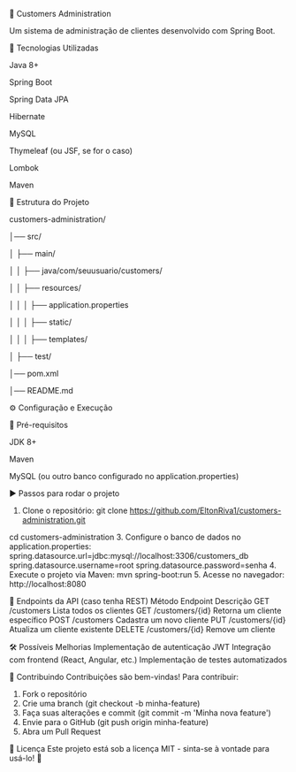 📌 Customers Administration

Um sistema de administração de clientes desenvolvido com Spring Boot.

🚀 Tecnologias Utilizadas

Java 8+

Spring Boot

Spring Data JPA

Hibernate

MySQL

Thymeleaf (ou JSF, se for o caso)

Lombok

Maven

📂 Estrutura do Projeto

customers-administration/

│── src/

│   ├── main/

│   │   ├── java/com/seuusuario/customers/

│   │   ├── resources/

│   │   │   ├── application.properties

│   │   │   ├── static/

│   │   │   ├── templates/

│   ├── test/

│── pom.xml

│── README.md

⚙️ Configuração e Execução

📌 Pré-requisitos

JDK 8+

Maven

MySQL (ou outro banco configurado no application.properties)

▶ Passos para rodar o projeto
1. Clone o repositório:
  git clone https://github.com/EltonRiva1/customers-administration.git

  cd customers-administration
3. Configure o banco de dados no application.properties:
  spring.datasource.url=jdbc:mysql://localhost:3306/customers_db
  spring.datasource.username=root
  spring.datasource.password=senha
4. Execute o projeto via Maven:
   mvn spring-boot:run
5. Acesse no navegador:
   http://localhost:8080

📜 Endpoints da API (caso tenha REST)
Método	Endpoint	      Descrição
GET	    /customers	    Lista todos os clientes
GET	    /customers/{id}	Retorna um cliente específico
POST	  /customers	    Cadastra um novo cliente
PUT	    /customers/{id}	Atualiza um cliente existente
DELETE	/customers/{id}	Remove um cliente

🛠 Possíveis Melhorias
Implementação de autenticação JWT
Integração com frontend (React, Angular, etc.)
Implementação de testes automatizados

🤝 Contribuindo
Contribuições são bem-vindas! Para contribuir:
1. Fork o repositório
2. Crie uma branch (git checkout -b minha-feature)
3. Faça suas alterações e commit (git commit -m 'Minha nova feature')
4. Envie para o GitHub (git push origin minha-feature)
5. Abra um Pull Request

📄 Licença
Este projeto está sob a licença MIT - sinta-se à vontade para usá-lo! 🚀
